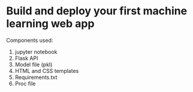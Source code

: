 # Build and deploy your first machine learning web app
Components used:
1. jupyter notebook
2. Flask API
3. Model file (pkl)
4. HTML and CSS templates
5. Requirements.txt
6. Proc file


